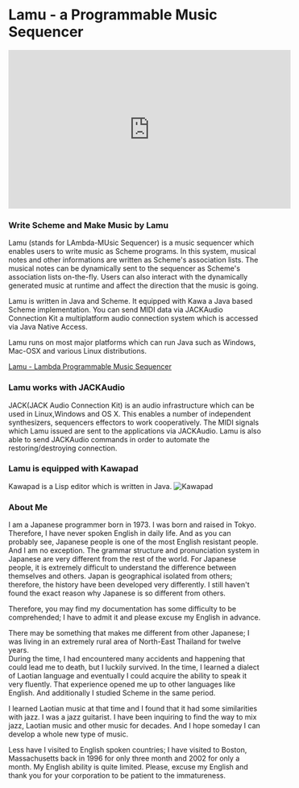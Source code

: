 Lamu - a Programmable Music Sequencer
====================================

<iframe width="560" height="315" 
    src="https://www.youtube.com/embed/4Uu6bKWs_Vc" 
    frameborder="0" allow="accelerometer; autoplay; encrypted-media; gyroscope; picture-in-picture" 
    allowfullscreen>
</iframe>

### Write Scheme and Make Music by Lamu ###
Lamu (stands for LAmbda-MUsic Sequencer) is a music sequencer which enables 
users to write music as Scheme programs. In this system, musical notes and 
other informations are written as Scheme's association lists. The musical notes 
can be dynamically sent to the sequencer as Scheme's association lists 
on-the-fly.  Users can also interact with the dynamically generated music at 
runtime and affect the direction that the music is going.

Lamu is written in Java and Scheme. It equipped with Kawa a Java based Scheme 
implementation. You can send MIDI data via JACKAudio Connection Kit a 
multiplatform audio connection system which is accessed via Java Native Access.

Lamu runs on most major platforms which can run Java such as Windows, Mac-OSX
and various Linux distributions. 

[Lamu - Lambda Programmable Music Sequencer][lamu]


### Lamu works with JACKAudio ###
JACK(JACK Audio Connection Kit) is an audio infrastructure which can be used in
Linux,Windows and OS X. This enables a number of independent synthesizers, 
sequencers effectors to work cooperatively. The MIDI signals which Lamu issued 
are sent to the applications via JACKAudio. Lamu is also able to send JACKAudio 
commands in order to automate the restoring/destroying connection.


### Lamu is equipped with Kawapad ###
Kawapad is a Lisp editor which is written in Java.
![Kawapad][kawapad-running]

### About Me ###
I am a Japanese programmer born in 1973. I was born and raised in Tokyo.  
Therefore, I have never spoken English in daily life. And as you can probably 
see, Japanese people is one of the most English resistant people.  And I am no 
exception. The grammar structure and pronunciation system in Japanese are very 
different from the rest of the world. For Japanese people, it is extremely 
difficult to understand the difference between themselves and others.  Japan is 
geographical isolated from others; therefore, the history have been developed 
very differently.  I still haven't found the exact reason why Japanese is so 
different from others.

Therefore, you may find my documentation has some difficulty to be 
comprehended; I have to admit it and please excuse my English in advance. 

There may be something that makes me different from other Japanese; I was 
living in an extremely rural area of North-East Thailand for twelve years.  
During the time, I had encountered many accidents and happening that could lead 
me to death, but I luckily survived.  In the time, I learned a dialect of 
Laotian language and eventually I could acquire the ability to speak it very 
fluently.  That experience opened me up to other languages like English. And 
additionally I studied Scheme in the same period.

I learned Laotian music at that time and I found that it had some similarities 
with jazz. I was a jazz guitarist.  I have been inquiring to find the way to 
mix jazz, Laotian music and other music for decades. And I hope someday I can 
develop a whole new type of music.

Less have I visited to English spoken countries; I have visited to Boston, 
Massachusetts back in 1996 for only three month and 2002 for only a month. My 
English ability is quite limited. Please, excuse my English and thank you for 
your corporation to be patient to the immatureness.



[kawapad-running]: https://lambda-music.github.io/lamu/docs/imgs/corresponding-parenthesis-movement.gif
[lamu]:  https://lambda-music.github.io/lamu/
[kawapad]: https://lambda-music.github.io/lamu/workspace/kawapad/
[architecture]: https://lambda-music.github.io/lamu/imgs/lambda-music-architecture.png
[vim-modeline]: # ( vim: set spell expandtab fo+=aw: )

